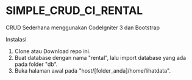 # SIMPLE_CRUD_CI_RENTAL
CRUD Sederhana menggunakan CodeIgniter 3 dan Bootstrap

Instalasi
1. Clone atau Download repo ini. 
2. Buat database dengan nama "rental", lalu import database yang ada pada folder "db". 
3. Buka halaman awal pada "host/[folder_anda]/home/lihatdata".
